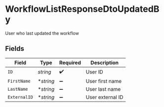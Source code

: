 # WorkflowListResponseDtoUpdatedBy

User who last updated the workflow


## Fields

| Field              | Type               | Required           | Description        |
| ------------------ | ------------------ | ------------------ | ------------------ |
| `ID`               | *string*           | :heavy_check_mark: | User ID            |
| `FirstName`        | **string*          | :heavy_minus_sign: | User first name    |
| `LastName`         | **string*          | :heavy_minus_sign: | User last name     |
| `ExternalID`       | **string*          | :heavy_minus_sign: | User external ID   |